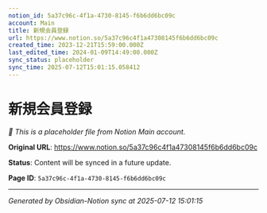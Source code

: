 ```yaml
---
notion_id: 5a37c96c-4f1a-4730-8145-f6b6dd6bc09c
account: Main
title: 新規会員登録
url: https://www.notion.so/5a37c96c4f1a47308145f6b6dd6bc09c
created_time: 2023-12-21T15:59:00.000Z
last_edited_time: 2024-01-09T14:49:00.000Z
sync_status: placeholder
sync_time: 2025-07-12T15:01:15.058412
---
```


# 新規会員登録

*🔄 This is a placeholder file from Notion Main account.*

**Original URL**: https://www.notion.so/5a37c96c4f1a47308145f6b6dd6bc09c

**Status**: Content will be synced in a future update.

**Page ID**: `5a37c96c-4f1a-4730-8145-f6b6dd6bc09c`

---

*Generated by Obsidian-Notion sync at 2025-07-12 15:01:15*
